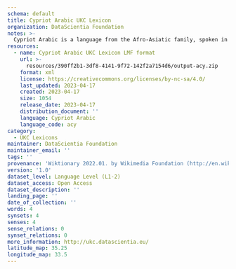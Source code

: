 ```yaml
---
schema: default
title: Cypriot Arabic UKC Lexicon
organization: DataScientia Foundation
notes: >-
  Cypriot Arabic is a language from the Afro-Asiatic family, spoken in Eurasia. The UKC Lexicon of Cypriot Arabic is represented as a lexico-semantic network. It consists of words, word senses, synsets, as well as sense-level and synset-level relationships.
resources:
  - name: Cypriot Arabic UKC Lexicon LMF format
    url: >-
      resources/390ff2b1-3df8-4141-9f72-142f2a7154d6/output-acy.zip
    format: xml
    license: https://creativecommons.org/licenses/by-nc-sa/4.0/
    last_updated: 2023-04-17
    created: 2023-04-17
    size: 1054
    release_date: 2023-04-17
    distribution_document: ''
    language: Cypriot Arabic
    language_code: acy
category:
  - UKC Lexicons
maintainer: DataScientia Foundation
maintainer_email: ''
tags: ''
provenance: 'Wiktionary 2022.01. by Wikimedia Foundation (http://en.wiktionary.org); Princeton WordNet 2.1 by Princeton University (https://wordnet.princeton.edu)'
version: '1.0'
dataset_level: Language Level (L1-2)
dataset_access: Open Access
dataset_description: ''
landing_page: ''
date_of_collection: ''
words: 4
synsets: 4
senses: 4
sense_relations: 0
synset_relations: 0
more_information: http://ukc.datascientia.eu/
latitude_map: 35.25
longitude_map: 33.5
---
```

